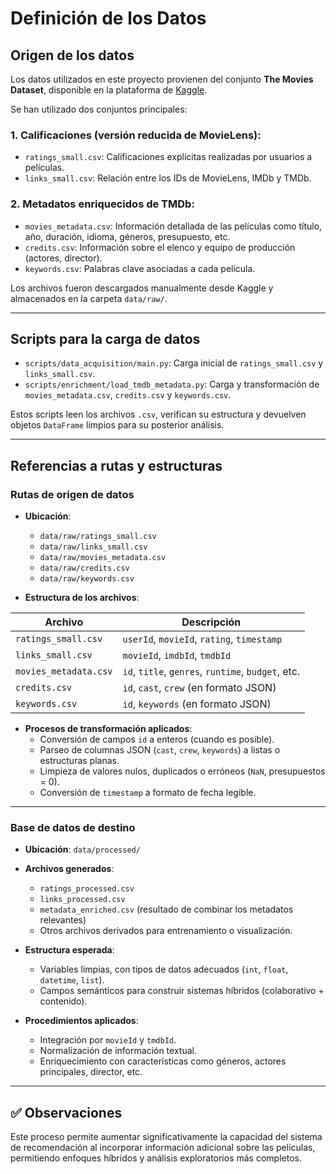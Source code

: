# Definición de los Datos

##  Origen de los datos

Los datos utilizados en este proyecto provienen del conjunto **The Movies Dataset**, disponible en la plataforma de [Kaggle](https://www.kaggle.com/datasets/rounakbanik/the-movies-dataset).

Se han utilizado dos conjuntos principales:

### 1. Calificaciones (versión reducida de MovieLens):
- `ratings_small.csv`: Calificaciones explícitas realizadas por usuarios a películas.
- `links_small.csv`: Relación entre los IDs de MovieLens, IMDb y TMDb.

### 2. Metadatos enriquecidos de TMDb:
- `movies_metadata.csv`: Información detallada de las películas como título, año, duración, idioma, géneros, presupuesto, etc.
- `credits.csv`: Información sobre el elenco y equipo de producción (actores, director).
- `keywords.csv`: Palabras clave asociadas a cada película.

Los archivos fueron descargados manualmente desde Kaggle y almacenados en la carpeta `data/raw/`.

---

##  Scripts para la carga de datos

- `scripts/data_acquisition/main.py`: Carga inicial de `ratings_small.csv` y `links_small.csv`.
- `scripts/enrichment/load_tmdb_metadata.py`: Carga y transformación de `movies_metadata.csv`, `credits.csv` y `keywords.csv`.

Estos scripts leen los archivos `.csv`, verifican su estructura y devuelven objetos `DataFrame` limpios para su posterior análisis.

---

##  Referencias a rutas y estructuras

### Rutas de origen de datos

- **Ubicación**:
  - `data/raw/ratings_small.csv`
  - `data/raw/links_small.csv`
  - `data/raw/movies_metadata.csv`
  - `data/raw/credits.csv`
  - `data/raw/keywords.csv`

- **Estructura de los archivos**:

| Archivo               | Descripción                                        |
|----------------------|----------------------------------------------------|
| `ratings_small.csv`  | `userId`, `movieId`, `rating`, `timestamp`         |
| `links_small.csv`    | `movieId`, `imdbId`, `tmdbId`                      |
| `movies_metadata.csv`| `id`, `title`, `genres`, `runtime`, `budget`, etc.|
| `credits.csv`        | `id`, `cast`, `crew` (en formato JSON)             |
| `keywords.csv`       | `id`, `keywords` (en formato JSON)                 |

- **Procesos de transformación aplicados**:
  - Conversión de campos `id` a enteros (cuando es posible).
  - Parseo de columnas JSON (`cast`, `crew`, `keywords`) a listas o estructuras planas.
  - Limpieza de valores nulos, duplicados o erróneos (`NaN`, presupuestos = 0).
  - Conversión de `timestamp` a formato de fecha legible.

---

### Base de datos de destino

- **Ubicación**: `data/processed/`
- **Archivos generados**:
  - `ratings_processed.csv`
  - `links_processed.csv`
  - `metadata_enriched.csv` (resultado de combinar los metadatos relevantes)
  - Otros archivos derivados para entrenamiento o visualización.

- **Estructura esperada**:
  - Variables limpias, con tipos de datos adecuados (`int`, `float`, `datetime`, `list`).
  - Campos semánticos para construir sistemas híbridos (colaborativo + contenido).

- **Procedimientos aplicados**:
  - Integración por `movieId` y `tmdbId`.
  - Normalización de información textual.
  - Enriquecimiento con características como géneros, actores principales, director, etc.

---

## ✅ Observaciones

Este proceso permite aumentar significativamente la capacidad del sistema de recomendación al incorporar información adicional sobre las películas, permitiendo enfoques híbridos y análisis exploratorios más completos.

